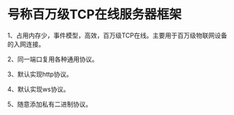 # 号称百万级TCP在线服务器框架

1、占用内存少，事件模型，高效，百万级TCP在线。主要用于百万级物联网设备的入网连接。

2、同一端口复用各种通用协议。

3、默认实现http协议。

4、默认实现ws协议。

5、随意添加私有二进制协议。


